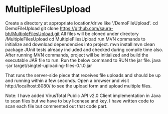 # MultipleFilesUpload
Create a directory at appropriate location/drive like '/DemoFileUpload'.
cd DemoFileUpload
git clone https://github.com/saura-bh/MultipleFilesUpload.git
All files will be cloned under directory /MultipleFilesUpload
cd MultipleFilesUpload
run MVN commands to initialize and download dependencies into project.
mvn install
mvn clean package
JUnit tests already included and checked during compile time also.
After running MVN commands, project will be initialized and build the executable JAR file to run.
Run the below command to RUN the jar file.
java -jar target/singtel-uploading-files-0.1.0.jar

That runs the server-side piece that receives file uploads and should be up and running within a few seconds.
Open a browser and visit http://localhost:8080/ to see the upload form and upload multiple files.

Note: I have added VirusTotal Public API v2.0 Client implementation in Java to scan files but we have to buy licenese and key. 
I have written code to scan each file but commented out that code part.
